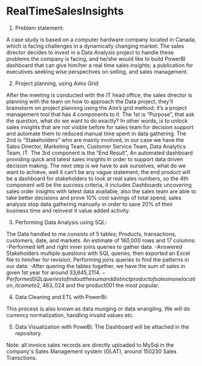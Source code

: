 # RealTimeSalesInsights


1. Problem statement: 

A case study is based on a computer hardware company located in Canada, which is facing challenges in a dynamically changing market:
The sales director decides to invest in a Data Analysis project to handle these problems the company is facing, and he/she would like to build PowerBI dashboard that can give him/her a real time sales insights; a publication for executives seeking wise perspectives on selling, and sales management.


2. Project planning, using Aims Grid:
 
After the meeting is conducted with the IT head office, the sales director is planning with the team on how to approach the Data project, they’ll brainstorm on project planning using the Aim’s grid method; it’s a project management tool that has 4 components to it. The 1st is “Purpose”, that ask the question, what do we want to do exactly? In other words, is to unlock sales insights that are not visible before for sales team for decision support and automate them to reduced manual time spent in data gathering. The 2nd is “Stakeholders” who are mainly involved, in our case we have the Sales Director, Marketing Team, Customer Service Team, Data Analytics Team, IT. The 3rd component is the “End Result”, An automated dashboard providing quick and latest sales insights in order to support data driven decision making. The next step is we have to ask ourselves, what do we want to achieve, well it can’t be any vague statement, the end product will be a dashboard for stakeholders to look at real sales numbers, so the 4th component will be the success criteria, it includes Dashboards uncovering sales order insights with latest data available, also the sales team are able to take better decisions and prove 10% cost savings of total spend, sales analysis stop data gathering manually in order to save 20% of their business time and reinvest it value added activity. 

3. Performing Data Analysis using SQL: 

The Data handled to me consists of 5 tables; Products, transactions, customers, date, and markets. An estimate of 160,000 rows and 17 columns:
-Performed left and right inner joins queries to gather data.
-Answered Stakeholders multiple questions with SQL queries, then exported an Excel file to him/her for revision.
Performing joins queries to find the patterns in our data:
-After quering the tables together, we have the sum of sales in given 1st year for around 33,645,2114$.
-Performed SQL queries to find out the sum and distinct product of sales in one location, it came to 2,463,024$ and the product001 the most popular.

4. Data Cleaning and ETL with PowerBi:

This process is also known as data munging or data wrangling. We will do currency normalization, handling invalid values etc.

5. Data Visualization with PoweBi:
The Dashboard will be attached in the repository.




Note: all invoice sales records are directly uploaded to MySql in the company's Sales Management system (OLAT), around 150230 Sales Transctions.
